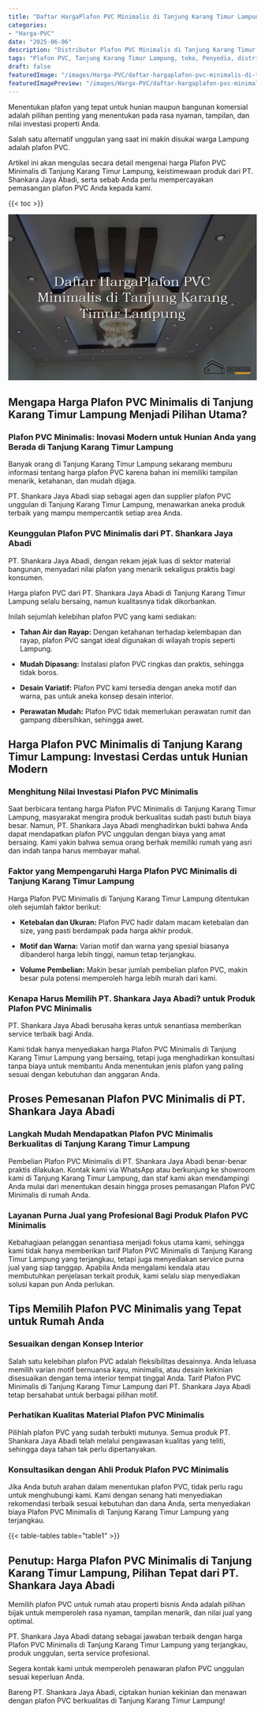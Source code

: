 ```yaml
---
title: "Daftar HargaPlafon PVC Minimalis di Tanjung Karang Timur Lampung"
categories:
- "Harga-PVC"
date: "2025-06-06"
description: "Distributor Plafon PVC Minimalis di Tanjung Karang Timur Lampung untuk rumah, kantor, serta gerai. Material terbaik, variasi motif, pilihan warna menarik, beserta layanan penempatan dikerjakan oleh teknisi profesional serta jaminan resmi!|Layanan penjualan Plafon PVC Minimalis di Tanjung Karang Timur Lampung bagi keperluan tempat tinggal, office, maupun ritel, dengan produk terbaik dan penempatan oleh tenaga ahli berpengalaman dan jaminan resmi.|Solusi Plafon PVC Minimalis di Tanjung Karang Timur Lampung yang terbukti untuk hunian, perkantoran, serta toko, dengan panel terbaik dan pemasangan oleh teknisi ahli serta garansi resmi.|Penyediaan Plafon PVC Minimalis di Tanjung Karang Timur Lampung untuk tempat tinggal, perkantoran, serta toko, dengan produk berkualitas dan penempatan dikerjakan oleh tenaga ahli ahli, dilengkapi dengan kepastian resmi.}"
tags: "Plafon PVC, Tanjung Karang Timur Lampung, toko, Penyedia, distributor"
draft: false
featuredImage: "/images/Harga-PVC/daftar-hargaplafon-pvc-minimalis-di-tanjung-karang-timur-lampung.png"
featuredImagePreview: "/images/Harga-PVC/daftar-hargaplafon-pvc-minimalis-di-tanjung-karang-timur-lampung.png"
---
```


Menentukan plafon yang tepat untuk hunian maupun bangunan komersial adalah pilihan penting yang menentukan pada rasa nyaman, tampilan, dan nilai investasi properti Anda.

Salah satu alternatif unggulan yang saat ini makin disukai warga Lampung adalah plafon PVC.

Artikel ini akan mengulas secara detail mengenai harga Plafon PVC Minimalis di Tanjung Karang Timur Lampung, keistimewaan produk dari PT. Shankara Jaya Abadi, serta sebab Anda perlu mempercayakan pemasangan plafon PVC Anda kepada kami.

{{< toc >}}

![Daftar HargaPlafon PVC Minimalis di Tanjung Karang Timur Lampung](/images/Harga-PVC/Daftar-HargaPlafon-PVC-Minimalis-di-Tanjung-Karang-Timur-Lampung.png)

## Mengapa Harga Plafon PVC Minimalis di Tanjung Karang Timur Lampung Menjadi Pilihan Utama?

### Plafon PVC Minimalis: Inovasi Modern untuk Hunian Anda yang Berada di Tanjung Karang Timur Lampung

Banyak orang di Tanjung Karang Timur Lampung sekarang memburu informasi tentang harga plafon PVC karena bahan ini memiliki tampilan menarik, ketahanan, dan mudah dijaga.

PT. Shankara Jaya Abadi siap sebagai agen dan supplier plafon PVC unggulan di Tanjung Karang Timur Lampung, menawarkan aneka produk terbaik yang mampu mempercantik setiap area Anda.

### Keunggulan Plafon PVC Minimalis dari PT. Shankara Jaya Abadi

PT. Shankara Jaya Abadi, dengan rekam jejak luas di sektor material bangunan, menyadari nilai plafon yang menarik sekaligus praktis bagi konsumen.

Harga plafon PVC dari PT. Shankara Jaya Abadi di Tanjung Karang Timur Lampung selalu bersaing, namun kualitasnya tidak dikorbankan.

Inilah sejumlah kelebihan plafon PVC yang kami sediakan:

- **Tahan Air dan Rayap:** Dengan ketahanan terhadap kelembapan dan rayap, plafon PVC sangat ideal digunakan di wilayah tropis seperti Lampung.

- **Mudah Dipasang:** Instalasi plafon PVC ringkas dan praktis, sehingga tidak boros.

- **Desain Variatif:** Plafon PVC kami tersedia dengan aneka motif dan warna, pas untuk aneka konsep desain interior.

- **Perawatan Mudah:** Plafon PVC tidak memerlukan perawatan rumit dan gampang dibersihkan, sehingga awet.

## Harga Plafon PVC Minimalis di Tanjung Karang Timur Lampung: Investasi Cerdas untuk Hunian Modern

### Menghitung Nilai Investasi Plafon PVC Minimalis

Saat berbicara tentang harga Plafon PVC Minimalis di Tanjung Karang Timur Lampung, masyarakat mengira produk berkualitas sudah pasti butuh biaya besar. Namun, PT. Shankara Jaya Abadi menghadirkan bukti bahwa Anda dapat mendapatkan plafon PVC unggulan dengan biaya yang amat bersaing. Kami yakin bahwa semua orang berhak memiliki rumah yang asri dan indah tanpa harus membayar mahal.

### Faktor yang Mempengaruhi Harga Plafon PVC Minimalis di Tanjung Karang Timur Lampung

Harga Plafon PVC Minimalis di Tanjung Karang Timur Lampung ditentukan oleh sejumlah faktor berikut:

- **Ketebalan dan Ukuran:** Plafon PVC hadir dalam macam ketebalan dan size, yang pasti berdampak pada harga akhir produk.

- **Motif dan Warna:** Varian motif dan warna yang spesial biasanya dibanderol harga lebih tinggi, namun tetap terjangkau.

- **Volume Pembelian:** Makin besar jumlah pembelian plafon PVC, makin besar pula potensi memperoleh harga lebih murah dari kami.

### Kenapa Harus Memilih PT. Shankara Jaya Abadi? untuk Produk Plafon PVC Minimalis

PT. Shankara Jaya Abadi berusaha keras untuk senantiasa memberikan service terbaik bagi Anda.

Kami tidak hanya menyediakan harga Plafon PVC Minimalis di Tanjung Karang Timur Lampung yang bersaing, tetapi juga menghadirkan konsultasi tanpa biaya untuk membantu Anda menentukan jenis plafon yang paling sesuai dengan kebutuhan dan anggaran Anda.

## Proses Pemesanan Plafon PVC Minimalis di PT. Shankara Jaya Abadi

### Langkah Mudah Mendapatkan Plafon PVC Minimalis Berkualitas di Tanjung Karang Timur Lampung

Pembelian Plafon PVC Minimalis di PT. Shankara Jaya Abadi benar-benar praktis dilakukan. Kontak kami via WhatsApp atau berkunjung ke showroom kami di Tanjung Karang Timur Lampung, dan staf kami akan mendampingi Anda mulai dari menentukan desain hingga proses pemasangan Plafon PVC Minimalis di rumah Anda.

### Layanan Purna Jual yang Profesional Bagi Produk Plafon PVC Minimalis

Kebahagiaan pelanggan senantiasa menjadi fokus utama kami, sehingga kami tidak hanya memberikan tarif Plafon PVC Minimalis di Tanjung Karang Timur Lampung yang terjangkau, tetapi juga menyediakan service purna jual yang siap tanggap. Apabila Anda mengalami kendala atau membutuhkan penjelasan terkait produk, kami selalu siap menyediakan solusi kapan pun Anda perlukan.

## Tips Memilih Plafon PVC Minimalis yang Tepat untuk Rumah Anda

### Sesuaikan dengan Konsep Interior

Salah satu kelebihan plafon PVC adalah fleksibilitas desainnya. Anda leluasa memilih varian motif bernuansa kayu, minimalis, atau desain kekinian disesuaikan dengan tema interior tempat tinggal Anda. Tarif Plafon PVC Minimalis di Tanjung Karang Timur Lampung dari PT. Shankara Jaya Abadi tetap bersahabat untuk berbagai pilihan motif.

### Perhatikan Kualitas Material Plafon PVC Minimalis

Pilihlah plafon PVC yang sudah terbukti mutunya. Semua produk PT. Shankara Jaya Abadi telah melalui pengawasan kualitas yang teliti, sehingga daya tahan tak perlu dipertanyakan.

### Konsultasikan dengan Ahli Produk Plafon PVC Minimalis

Jika Anda butuh arahan dalam menentukan plafon PVC, tidak perlu ragu untuk menghubungi kami. Kami dengan senang hati menyediakan rekomendasi terbaik sesuai kebutuhan dan dana Anda, serta menyediakan biaya Plafon PVC Minimalis di Tanjung Karang Timur Lampung yang terjangkau.

{{< table-tables table="table1" >}}

## Penutup: Harga Plafon PVC Minimalis di Tanjung Karang Timur Lampung, Pilihan Tepat dari PT. Shankara Jaya Abadi

Memilih plafon PVC untuk rumah atau properti bisnis Anda adalah pilihan bijak untuk memperoleh rasa nyaman, tampilan menarik, dan nilai jual yang optimal.

PT. Shankara Jaya Abadi datang sebagai jawaban terbaik dengan harga Plafon PVC Minimalis di Tanjung Karang Timur Lampung yang terjangkau, produk unggulan, serta service profesional.

Segera kontak kami untuk memperoleh penawaran plafon PVC unggulan sesuai keperluan Anda.

Bareng PT. Shankara Jaya Abadi, ciptakan hunian kekinian dan menawan dengan plafon PVC berkualitas di Tanjung Karang Timur Lampung!
